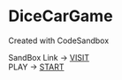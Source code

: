 # DiceCarGame
Created with CodeSandbox

SandBox Link -> [VISIT](https://codesandbox.io/s/github/pratyushlokhande/DiceCarGame)
<br>
PLAY -> [START](https://pratyushlokhande.github.io/csb-rwzzj/)
